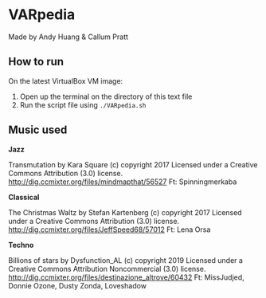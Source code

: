 # VARpedia
Made by Andy Huang & Callum Pratt

## How to run
On the latest VirtualBox VM image:
1. Open up the terminal on the directory of this text file
2. Run the script file using `./VARpedia.sh`


## Music used

**Jazz**

Transmutation by Kara Square
(c) copyright 2017 Licensed under a Creative Commons Attribution (3.0) license.
http://dig.ccmixter.org/files/mindmapthat/56527
Ft: Spinningmerkaba


**Classical**

The Christmas Waltz by Stefan Kartenberg
(c) copyright 2017 Licensed under a Creative Commons Attribution (3.0) license.
http://dig.ccmixter.org/files/JeffSpeed68/57012
Ft: Lena Orsa


**Techno**

Billions of stars by Dysfunction_AL
(c) copyright 2019 Licensed under a Creative Commons Attribution Noncommercial (3.0) license.
http://dig.ccmixter.org/files/destinazione_altrove/60432
Ft: MissJudjed, Donnie Ozone, Dusty Zonda, Loveshadow
